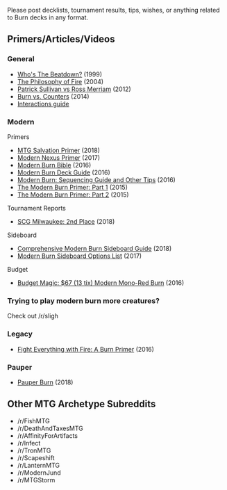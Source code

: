 Please post decklists, tournament results, tips, wishes, or anything related to Burn decks in any format.

## Primers/Articles/Videos

### General

- [Who's The Beatdown?](http://www.starcitygames.com/magic/fundamentals/3692_Whos_The_Beatdown.html) (1999)
- [The Philosophy of Fire](http://www.starcitygames.com/magic/standard/7157_The_Philosophy_of_Fire.html) (2004)
- [Patrick Sullivan vs Ross Merriam](https://www.youtube.com/watch?v=rhWXEKbtCiw&feature=youtu.be) (2012)
- [Burn vs. Counters](http://www.starcitygames.com/article/27944_Burn) (2014)
- [Interactions guide](https://www.reddit.com/r/LavaSpike/wiki/interactions)

### Modern

Primers

- [MTG Salvation Primer](https://www.mtgsalvation.com/forums/the-game/modern/established-modern/aggro-tempo/782962-burn) (2018)
- [Modern Nexus Primer](http://blog.modernnexus.com/primers/burn/) (2017)
- [Modern Burn Bible](https://reddeckwinning.com/2016/01/18/the-modern-burn-bible/) (2016)
- [Modern Burn Deck Guide](https://www.channelfireball.com/articles/modern-burn-deck-guide/) (2016)
- [Modern Burn: Sequencing Guide and Other Tips](https://www.reddit.com/r/spikes/comments/32q3pw/modern_modern_burn_sequencing_guide_and_other_tips/?st=jb2xdezb&sh=f1e6630a) (2016)
- [The Modern Burn Primer: Part 1](http://www.starcitygames.com/article/30891_The-Modern-Burn-Primer-Part-1.html) (2015)
- [The Modern Burn Primer: Part 2](http://www.starcitygames.com/article/30930_The-Modern-Burn-Primer-Part-2.html) (2015)

Tournament Reports

- [SCG Milwaukee: 2nd Place](https://www.reddit.com/r/LavaSpike/comments/8b05lt/scg_milwaukee_tournament_report_2nd_place/?st=jfzsxaq2&sh=c18c54a7) (2018)

Sideboard

- [
Comprehensive Modern Burn Sideboard Guide](https://www.reddit.com/r/LavaSpike/comments/7uizr8/) (2018)
- [Modern Burn Sideboard Options List](https://www.reddit.com/r/LavaSpike/comments/7gy7cz/) (2017)

Budget

- [Budget Magic: $67 (13 tix) Modern Mono-Red Burn](https://www.mtggoldfish.com/articles/budget-magic-67-13-tix-modern-mono-red-burn) (2016)

### Trying to play modern burn more creatures?
Check out /r/sligh

### Legacy

- [Fight Everything with Fire: A Burn Primer](https://www.reddit.com/r/MTGLegacy/comments/4657hg/fight_everything_with_fire_a_burn_primer/?st=jb2dy2p1&sh=9453a1f8) (2016)

### Pauper
- [Pauper Burn](https://www.channelfireball.com/articles/pauper-burn/) (2018)

## Other MTG Archetype Subreddits

- /r/FishMTG
- /r/DeathAndTaxesMTG
- /r/AffinityForArtifacts
- /r/Infect
- /r/TronMTG
- /r/Scapeshift
- /r/LanternMTG
- /r/ModernJund
- /r/MTGStorm
